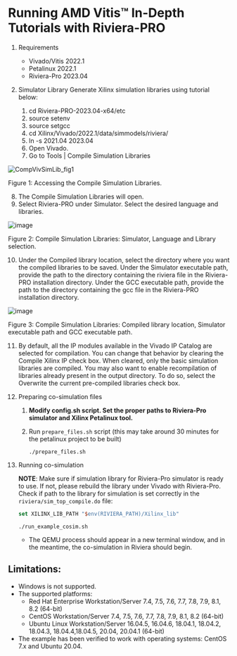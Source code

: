 # Running AMD Vitis™ In-Depth Tutorials with Riviera-PRO

1. Requirements
   - Vivado/Vitis 2022.1
   - Petalinux 2022.1
   - Riviera-Pro 2023.04

2. Simulator Library
   Generate Xilinx simulation libraries using tutorial below:
   1. cd Riviera-PRO-2023.04-x64/etc
   2. source setenv
   3. source setgcc
   4. cd Xilinx/Vivado/2022.1/data/simmodels/riviera/
   5. ln -s 2021.04 2023.04
   6. Open Vivado.
   7. Go to Tools | Compile Simulation Libraries
 
  ![CompVivSimLib_fig1](https://github.com/maciejpasierbek/Riviera-PRO/assets/38097741/b920c5d1-b591-4db7-9441-be2bebc4e553)
  
  Figure 1: Accessing the Compile Simulation Libraries.
  
   8. The Compile Simulation Libraries will open.
   9. Select Riviera-PRO under Simulator. Select the desired language and libraries.
   
  ![image](https://github.com/maciejpasierbek/Riviera-PRO/assets/38097741/4f31b36e-b6e8-4e15-800a-ca7708206a6c)
  
  Figure 2: Compile Simulation Libraries: Simulator, Language and Library selection. 
  
  10. Under the Compiled library location, select the directory where you want the compiled libraries to be saved. Under the Simulator executable path, provide the path to the directory containing the riviera file in the Riviera-PRO installation directory. Under the GCC executable path, provide the path to the directory containing the gcc file in the Riviera-PRO installation directory.
  
  ![image](https://github.com/maciejpasierbek/Riviera-PRO/assets/38097741/dd0533b7-4fcc-4b7a-bf5b-e1c0fb092573)
  
  Figure 3: Compile Simulation Libraries: Compiled library location, Simulator executable path and GCC executable path.
  
  11. By default, all the IP modules available in the Vivado IP Catalog are selected for compilation. You can change that behavior by clearing the Compile Xilinx IP check box. When cleared, only the basic simulation libraries are compiled. You may also want to enable recompilation of libraries already present in the output directory. To do so, select the Overwrite the current pre-compiled libraries check box.
  



     
	 
	 

3. Preparing co-simulation files
   1. **Modify config.sh script. Set the proper paths to Riviera-Pro simulator and Xilinx Petalinux tool.**
   2. Run `prepare_files.sh` script (this may take around 30 minutes for the petalinux project to be built)

      `./prepare_files.sh`

4. Running co-simulation

   **NOTE**: Make sure if simulation library for Riviera-Pro simulator is ready
   to use. If not, please rebuild the library under Vivado with Riviera-Pro.
   Check if path to the library for simulation is set correctly in the
   `riviera/sim_top_compile.do` file:

   ```tcl
   set XILINX_LIB_PATH "$env(RIVIERA_PATH)/Xilinx_lib"
   ```

   `./run_example_cosim.sh`

   - The QEMU process should appear in a new terminal window, and in the meantime, the co-simulation in Riviera should begin.

## Limitations:
- Windows is not supported.
- The supported platforms:
  - Red Hat Enterprise Workstation/Server 7.4, 7.5, 7.6, 7.7, 7.8, 7.9, 8.1, 8.2 (64-bit)
  - CentOS Workstation/Server 7.4, 7.5, 7.6, 7.7, 7.8, 7.9, 8.1, 8.2 (64-bit)
  - Ubuntu Linux Workstation/Server 16.04.5, 16.04.6, 18.04.1, 18.04.2, 18.04.3,
    18.04.4,18.04.5, 20.04, 20.04.1 (64-bit)
- The example has been verified to work with operating systems: CentOS 7.x and
  Ubuntu 20.04.
